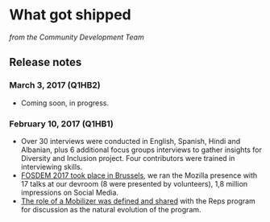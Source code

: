 # What got shipped
_from the Community Development Team_

## Release notes

### March 3, 2017 (Q1HB2)

* Coming soon, in progress.

### February 10, 2017 (Q1HB1)

* Over 30 interviews were conducted in English, Spanish, Hindi and Albanian, plus 6 additional focus groups interviews to gather insights for Diversity and Inclusion project. Four contributors were trained in interviewing skills.
* [FOSDEM 2017 took place in Brussels](https://blog.mozilla.org/community/2017/02/21/mozilla-at-fosdem-2017/), we ran the Mozilla presence with 17 talks at our devroom  (8 were presented by volunteers), 1,8 million impressions on Social Media.
* [The role of a Mobilizer was defined and shared](https://blog.mozilla.org/mozillareps/2017/02/13/reps-as-mobilizers-in-the-mozilla-community/) with the Reps program for discussion as the natural evolution of the program. 
